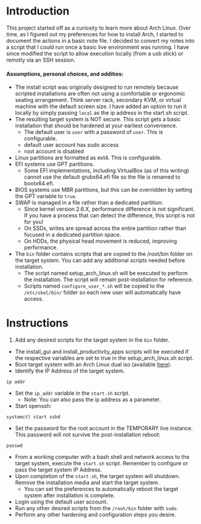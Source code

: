 # Introduction
This project started off as a curiosity to learn more about Arch Linux. Over
time, as I figured out my preferences for how to install Arch, I started to
document the actions in a basic note file. I decided to convert my notes into a
script that I could run once a basic live environment was running. I have since
modified the script to allow execution locally (from a usb stick) or remotly via
an SSH session.

#### Assumptions, personal choices, and oddities:
 - The install script was originally designed to run remotely because scripted
     installations are often not using a comfortable or ergonomic seating
     arrangement. Think server rack, secondary KVM, or virtual machine with the
     default screen size. I have added an option to run it locally by simply
     passing `local` as the ip address in the start.sh script.
 - The resulting target system is NOT secure. This script gets a basic
    installation that should be hardened at your earliest convenience.
    - The default user is `user` with a password of `user`. This is configurable.
    - default user account has sudo access
    - root account is disabled
 - Linux partitions are formatted as ext4. This is configurable.
 - EFI systems use GPT partitions.
   - Some EFI implementations, including VirtualBox (as of this writing) cannot
     use the default grubx64.efi file so the file is renamed to bootx64.efi.
 - BIOS systems use MBR partitions, but this can be overridden by setting the
    GPT variable to `true`.
 - SWAP is managed in a file rather than a dedicated partition:
   - Since kernel version 2.6.X, performance difference is not significant.
     If you have a process that can detect the difference, this script
     is not for you!
   - On SSDs, writes are spread across the entire partition rather than
     focused in a dedicated partition space.
   - On HDDs, the physical head movement is reduced, improving performance.
 - The `bin` folder contains scripts that are copied to the /root/bin folder
   on the target system. You can add any additional scripts needed before
   installation.
   - The script named setup_arch_linux.sh will be executed to perform the
   installation. The script will remain post-installation for reference.
   - Scripts named `configure_user_*.sh` will be copied to the `/etc/skel/bin/`
   folder so each new user will automatically have access.


# Instructions
1. Add any desired scripts for the target system in the `bin` folder.
  - The install_gui and install_productivity_apps scripts will be executed if
    the respective variables are set to true in the setup_arch_linux.sh script.
- Boot target system with an Arch Linux dual iso (available [here](http://mirror.rackspace.com/archlinux/iso/latest/)).
- Identify the IP Address of the target system.
```shell
ip addr
```
- Set the `ip_addr` variable in the `start.sh` script.
  - Note: You can also pass the ip address as a parameter.
- Start openssh:
```shell
systemctl start sshd
```
- Set the password for the root account in the TEMPORARY live instance.
    This password will not survive the post-installation reboot:
```shell
passwd
```
- From a working computer with a bash shell and network access to the target system, execute the `start.sh` script.
  Remember to configure or pass the target system IP Address.
- Upon completion of the `start.sh`, the target system will shutdown. Remove
  the installation media and start the target system.
  - You can set the preferences to automatically reboot the target system after installation is complete.
- Login using the default user account.
- Run any other desired scripts from the `/root/bin` folder with `sudo`.
- Perform any other hardening and configuration steps you desire.
